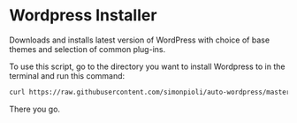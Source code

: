 Wordpress Installer
===================
Downloads and installs latest version of WordPress with choice of base themes and selection of common plug-ins.

To use this script, go to the directory you want to install Wordpress to in the terminal and run this command:

```bash
curl https://raw.githubusercontent.com/simonpioli/auto-wordpress/master/auto-wordpress.sh | bash
```

There you go.
